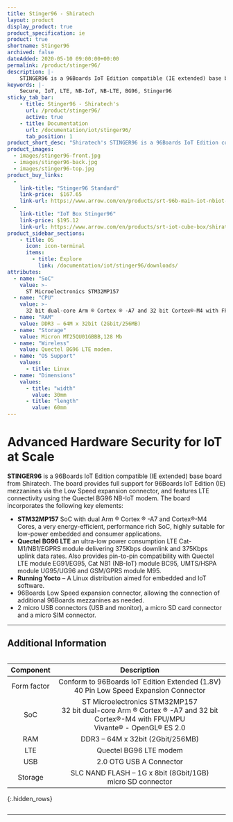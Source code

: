 ```yaml
---
title: Stinger96 - Shiratech
layout: product
display_product: true
product_specification: ie
product: true
shortname: Stinger96
archived: false
dateAdded: 2020-05-10 09:00:00+00:00
permalink: /product/stinger96/
description: |-
    STINGER96 is a 96Boards IoT Edition compatible (IE extended) base board from Shiratech. The board provides full support for 96Boards IoT Edition (IE) mezzanines via the Low Speed expansion connector, and features LTE connectivity using the Quectel BG96 NB-IoT modem. Quectel BG96 LTE, an ultra-low power consumption LTE Cat-M1/NB1/EGPRS module delivering 375Kbps downlink and 375Kbps uplink data rates. Also provides pin-to-pin compatibility with Quectel LTE module EG91/EG95, Cat NB1 (NB-IoT) module BC95, UMTS/HSPA module UG95/UG96 and GSM/GPRS module M95.
keywords: |-
    Secure, IoT, LTE, NB-IoT, NB-LTE, BG96, Stinger96
sticky_tab_bar:
    - title: Stinger96 - Shiratech's
      url: /product/stinger96/
      active: true
    - title: Documentation
      url: /documentation/iot/stinger96/
      tab_position: 1
product_short_desc: "Shiratech's STINGER96 is a 96Boards IoT Edition compatible (IE extended) base board from Shiratech. The board provides full support for 96Boards IoT Edition (IE) mezzanines via the Low Speed expansion connector, and features LTE connectivity using the Quectel BG96 NB-IoT modem."
product_images:
  - images/stinger96-front.jpg
  - images/stinger96-back.jpg
  - images/stinger96-top.jpg
product_buy_links:
  -
    link-title: "Stinger96 Standard"
    link-price:  $167.65
    link-url: https://www.arrow.com/en/products/srt-96b-main-iot-nbiot-stm-mp157/shiratech
  -
    link-title: "IoT Box Stinger96"
    link-price: $195.12
    link-url: https://www.arrow.com/en/products/srt-iot-cube-box/shiratech
product_sidebar_sections:
    - title: OS
      icon: icon-terminal
      items:
        - title: Explore
          link: /documentation/iot/stinger96/downloads/
attributes:
  - name: "SoC"
    value: >-
      ST Microelectronics STM32MP157
  - name: "CPU"
    value: >-
      32 bit dual-core Arm ® Cortex ® -A7 and 32 bit Cortex®-M4 with FPU/MPU
  - name: "RAM"
    value: DDR3 – 64M x 32bit (2Gbit/256MB)
  - name: "Storage"
    value: Micron MT25QU01GBBB,128 Mb
  - name: "Wireless"
    value: Quectel BG96 LTE modem.
  - name: "OS Support"
    values:
      - title: Linux
  - name: "Dimensions"
    values:
      - title: "width"
        value: 30mm
      - title: "length"
        value: 60mm
---
```


# Advanced Hardware Security for IoT at Scale

**STINGER96** is a 96Boards IoT Edition compatible (IE extended) base board from Shiratech. The board provides full support for 96Boards IoT Edition (IE) mezzanines via the Low Speed expansion connector, and features LTE connectivity using the Quectel BG96 NB-IoT modem.
The board incorporates the following key elements:
- **STM32MP157** SoC with dual Arm ® Cortex ® -A7 and Cortex®-M4 Cores, a very energy-efficient, performance rich SoC, highly suitable for low-power embedded and consumer applications.
- **Quectel BG96 LTE** an ultra-low power consumption LTE Cat-M1/NB1/EGPRS module delivering 375Kbps downlink and 375Kbps uplink data rates. Also provides pin-to-pin compatibility with Quectel LTE module EG91/EG95, Cat NB1 (NB-IoT) module BC95, UMTS/HSPA module UG95/UG96 and GSM/GPRS module M95.
- **Running Yocto** – A Linux distribution aimed for embedded and IoT software.
- 96Boards Low Speed expansion connector, allowing the connection of additional 96Boards mezzanines as needed.
- 2 micro USB connectors (USB and monitor), a micro SD card connector and a micro SIM connector.

***

## Additional Information
<div style="overflow-x:scroll;" markdown="1">


| Component | Description |
|:---------:|:-----------:|
| Form factor | Conform to 96Boards IoT Edition Extended (1.8V)<br>40 Pin Low Speed Expansion Connector |
| SoC | ST Microelectronics STM32MP157<br>32 bit dual-core Arm ® Cortex ® -A7 and 32 bit Cortex®-M4 with FPU/MPU<br>Vivante® - OpenGL® ES 2.0 |
| RAM | DDR3 – 64M x 32bit (2Gbit/256MB) |
| LTE | Quectel BG96 LTE modem |
| USB | 2.0 OTG USB A Connector |
| Storage | SLC NAND FLASH – 1G x 8bit (8Gbit/1GB) <br> micro SD connector |

{:.hidden_rows}

</div>

***
